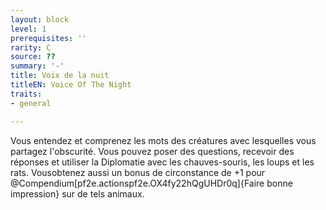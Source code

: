 ```yaml
---
layout: block
level: 1
prerequisites: ''
rarity: C
source: ??
summary: '-'
title: Voix de la nuit
titleEN: Voice Of The Night
traits:
- general

---
```


<p>Vous entendez et comprenez les mots des créatures avec lesquelles vous partagez l'obscurité. Vous pouvez poser des questions, recevoir des réponses et utiliser la Diplomatie avec les chauves-souris, les loups et les rats. Vousobtenez aussi un bonus de circonstance de +1 pour @Compendium[pf2e.actionspf2e.OX4fy22hQgUHDr0q]{Faire bonne impression} sur de tels animaux.</p>